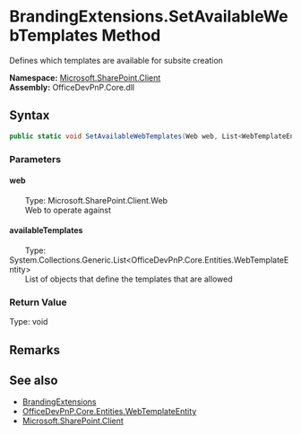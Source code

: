 # BrandingExtensions.SetAvailableWebTemplates Method  
 Defines which templates are available for subsite creation   

**Namespace:** [Microsoft.SharePoint.Client](Microsoft.SharePoint.Client.md)  
**Assembly:** OfficeDevPnP.Core.dll  
## Syntax
```C#
public static void SetAvailableWebTemplates(Web web, List<WebTemplateEntity> availableTemplates)
```
### Parameters
#### web  
&emsp;&emsp;Type: Microsoft.SharePoint.Client.Web  
&emsp;&emsp;Web to operate against  

  

#### availableTemplates  
&emsp;&emsp;Type: System.Collections.Generic.List&lt;OfficeDevPnP.Core.Entities.WebTemplateEntity&gt;  
&emsp;&emsp;List of objects that define the templates that are allowed  

  

### Return Value
Type: void  

## Remarks
  
## See also
- [BrandingExtensions](Microsoft.SharePoint.Client.BrandingExtensions.md) 
- [OfficeDevPnP.Core.Entities.WebTemplateEntity](OfficeDevPnP.Core.Entities.WebTemplateEntity.md)
- [Microsoft.SharePoint.Client](Microsoft.SharePoint.Client.md) 
